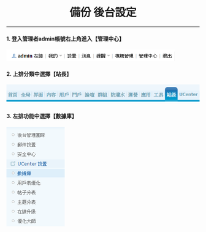 # **<center>備份 後台設定</center>**

---

#### 1. 登入管理者admin帳號右上角進入【管理中心】
![](../img/bkup_part1/part1_1.png)

#### 2. 上排分類中選擇【站長】
![](../img/bkup_part1/part1_2.png)

#### 3. 左排功能中選擇【數據庫】
![](../img/bkup_part1/part1_3.png)

